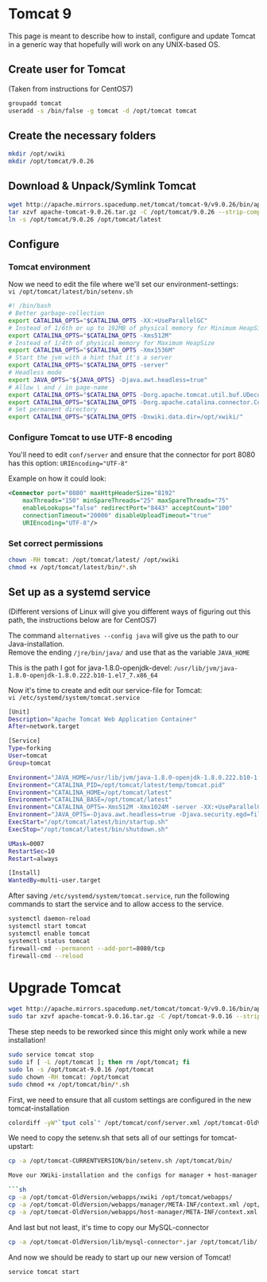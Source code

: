 # Tomcat 9
This page is meant to describe how to install, configure and update Tomcat in a generic way that hopefully will work on any UNIX-based OS.

## Create user for Tomcat

(Taken from instructions for CentOS7)
```sh
groupadd tomcat
useradd -s /bin/false -g tomcat -d /opt/tomcat tomcat
```

## Create the necessary folders

```sh
mkdir /opt/xwiki
mkdir /opt/tomcat/9.0.26
```

## Download & Unpack/Symlink Tomcat 

```sh
wget http://apache.mirrors.spacedump.net/tomcat/tomcat-9/v9.0.26/bin/apache-tomcat-9.0.26.tar.gz 
tar xzvf apache-tomcat-9.0.26.tar.gz -C /opt/tomcat/9.0.26 --strip-components=1
ln -s /opt/tomcat/9.0.26 /opt/tomcat/latest
```

## Configure

### Tomcat environment

Now we need to edit the file where we'll set our environment-settings:  
`vi /opt/tomcat/latest/bin/setenv.sh`

```sh
#! /bin/bash 
# Better garbage-collection 
export CATALINA_OPTS="$CATALINA_OPTS -XX:+UseParallelGC" 
# Instead of 1/6th or up to 192MB of physical memory for Minimum HeapSize 
export CATALINA_OPTS="$CATALINA_OPTS -Xms512M" 
# Instead of 1/4th of physical memory for Maximum HeapSize 
export CATALINA_OPTS="$CATALINA_OPTS -Xmx1536M" 
# Start the jvm with a hint that it's a server 
export CATALINA_OPTS="$CATALINA_OPTS -server" 
# Headless mode 
export JAVA_OPTS="${JAVA_OPTS} -Djava.awt.headless=true" 
# Allow \ and / in page-name 
export CATALINA_OPTS="$CATALINA_OPTS -Dorg.apache.tomcat.util.buf.UDecoder.ALLOW_ENCODED_SLASH=true" 
export CATALINA_OPTS="$CATALINA_OPTS -Dorg.apache.catalina.connector.CoyoteAdapter.ALLOW_BACKSLASH=true" 
# Set permanent directory 
export CATALINA_OPTS="$CATALINA_OPTS -Dxwiki.data.dir=/opt/xwiki/"
```

### Configure Tomcat to use UTF-8 encoding

You'll need to edit `conf/server` and ensure that the connector for port 8080 has this option: `URIEncoding="UTF-8"`  

Example on how it could look:  
```xml
<Connector port="8080" maxHttpHeaderSize="8192"
    maxThreads="150" minSpareThreads="25" maxSpareThreads="75"
    enableLookups="false" redirectPort="8443" acceptCount="100"
    connectionTimeout="20000" disableUploadTimeout="true"
    URIEncoding="UTF-8"/>
```

### Set correct permissions

```sh
chown -RH tomcat: /opt/tomcat/latest/ /opt/xwiki
chmod +x /opt/tomcat/latest/bin/*.sh
```

## Set up as a systemd service

(Different versions of Linux will give you different ways of figuring out this path, the instructions below are for CentOS7)  

The command `alternatives --config java` will give us the path to our Java-installation.  
Remove the ending `/jre/bin/java/` and use that as the variable `JAVA_HOME`  

This is the path I got for java-1.8.0-openjdk-devel: `/usr/lib/jvm/java-1.8.0-openjdk-1.8.0.222.b10-1.el7_7.x86_64`

Now it's time to create and edit our service-file for Tomcat:  
`vi /etc/systemd/system/tomcat.service`  

```sh
[Unit]
Description="Apache Tomcat Web Application Container"
After=network.target

[Service]
Type=forking
User=tomcat
Group=tomcat

Environment="JAVA_HOME=/usr/lib/jvm/java-1.8.0-openjdk-1.8.0.222.b10-1.el7_7.x86_64"
Environment="CATALINA_PID=/opt/tomcat/latest/temp/tomcat.pid"
Environment="CATALINA_HOME=/opt/tomcat/latest"
Environment="CATALINA_BASE=/opt/tomcat/latest"
Environment="CATALINA_OPTS=-Xms512M -Xmx1024M -server -XX:+UseParallelGC"
Environment="JAVA_OPTS=-Djava.awt.headless=true -Djava.security.egd=file:///dev/urandom"
ExecStart="/opt/tomcat/latest/bin/startup.sh"
ExecStop="/opt/tomcat/latest/bin/shutdown.sh"

UMask=0007
RestartSec=10
Restart=always

[Install]
WantedBy=multi-user.target
```

After saving `/etc/systemd/system/tomcat.service`, run the following commands to start the service and to allow access to the service.  

```sh
systemctl daemon-reload
systemctl start tomcat
systemctl enable tomcat
systemctl status tomcat
firewall-cmd --permanent --add-port=8080/tcp
firewall-cmd --reload
```
# Upgrade Tomcat

```sh
wget http://apache.mirrors.spacedump.net/tomcat/tomcat-9/v9.0.16/bin/apache-tomcat-9.0.16.tar.gz
sudo tar xzvf apache-tomcat-9.0.16.tar.gz -C /opt/tomcat-9.0.16 --strip-components=1
```

These step needs to be reworked since this might only work while a new installation!

```sh
sudo service tomcat stop
sudo if [ -L /opt/tomcat ]; then rm /opt/tomcat; fi
sudo ln -s /opt/tomcat-9.0.16 /opt/tomcat
sudo chown -RH tomcat: /opt/tomcat
sudo chmod +x /opt/tomcat/bin/*.sh
```

First, we need to ensure that all custom settings are configured in the new tomcat-installation

```sh
colordiff -yW"`tput cols`" /opt/tomcat/conf/server.xml /opt/tomcat-OldVersion/conf/server.xml  | less -R
```

We need to copy the setenv.sh that sets all of our settings for tomcat-upstart:

```sh
cp -a /opt/tomcat-CURRENTVERSION/bin/setenv.sh /opt/tomcat/bin/

Move our XWiki-installation and the configs for manager + host-manager

```sh
cp -a /opt/tomcat-OldVersion/webapps/xwiki /opt/tomcat/webapps/
cp -a /opt/tomcat-OldVersion/webapps/manager/META-INF/context.xml /opt/tomcat/webapps/manager/META-INF/
cp -a /opt/tomcat-OldVersion/webapps/host-manager/META-INF/context.xml /opt/tomcat/webapps/host-manager/META-INF/
```

And last but not least, it's time to copy our MySQL-connector

```sh
cp -a /opt/tomcat-OldVersion/lib/mysql-connector*.jar /opt/tomcat/lib/
```

And now we should be ready to start up our new version of Tomcat!
```sh
service tomcat start
```

